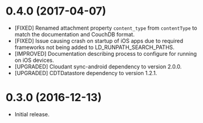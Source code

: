 # 0.4.0 (2017-04-07)

- [FIXED] Renamed attachment property `content_type` from `contentType` to match
  the documentation and CouchDB format.
- [FIXED] Issue causing crash on startup of iOS apps due to required frameworks not being added to LD_RUNPATH_SEARCH_PATHS.
- [IMPROVED] Documentation describing process to configure for running on iOS devices.
- [UPGRADED] Cloudant sync-android dependency to version 2.0.0.
- [UPGRADED] CDTDatastore dependency to version 1.2.1.

# 0.3.0 (2016-12-13)

- Initial release.
